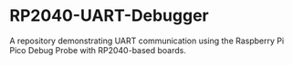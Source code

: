# RP2040-UART-Debugger
A repository demonstrating UART communication using the Raspberry Pi Pico Debug Probe with RP2040-based boards. 
